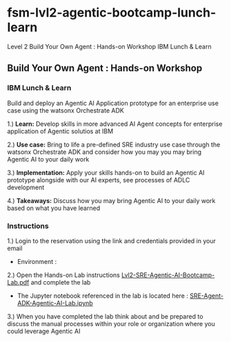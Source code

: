 # fsm-lvl2-agentic-bootcamp-lunch-learn
Level 2 Build Your Own Agent : Hands-on Workshop​ IBM Lunch &amp; Learn​

## Build Your Own Agent : Hands-on Workshop​
### IBM Lunch & Learn​

Build and deploy an Agentic AI Application prototype for an enterprise use case​ using the watsonx Orchestrate ADK

1.) **Learn:** Develop skills in more advanced AI Agent concepts for enterprise application of Agentic solutios at IBM​​ <br>

2.) **Use case:** Bring to life a pre-defined SRE industry use case through the watsonx Orchestrate ADK and consider how you may you may bring Agentic AI to your daily work​ <br>

3.) **Implementation:** Apply your skills hands-on to build an Agentic AI prototype alongside with our AI experts, see processes of ADLC development <br>

4.) **Takeaways:** Discuss how you may bring Agentic AI to your daily work based on what you have learned <br>

### Instructions

1.) Login to the reservation using the link and credentials provided in your email <br>
* Environment : <tz-link> <br>

2.) Open the Hands-on Lab instructions [Lvl2-SRE-Agentic-AI-Bootcamp-Lab.pdf](./Lvl2-SRE-Agentic-AI-Bootcamp-Lab.pdf) and complete the lab <br>
* The Jupyter notebook referenced in the lab is located here : [SRE-Agent-ADK-Agentic-AI-Lab.ipynb](./SRE-Agent-ADK-Agentic-AI-Lab.ipynb) <br>

3.) When you have completed the lab think about and be prepared to discuss the manual processes within your role or organization where you could leverage Agentic AI <br>

